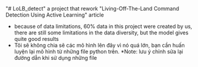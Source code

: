 "# LoLB_detect" 
a project that rework "Living-Off-The-Land Command Detection Using Active Learning" article 
  - because of data limitations, 60% data in this project were created by us, there are still some limitations in the data diversity, but the model gives quite good results
  - Tôi sẽ không chia sẽ các mô hình lên đây vì nó quá lớn, bạn cần huấn luyện lại mô hình từ những file python trên.
*Note: lưu ý chỉnh sửa lại đường dẫn khi sử dụng những file 
